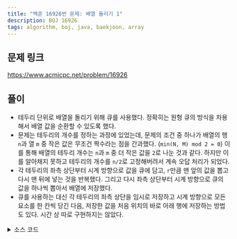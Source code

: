 ```yaml
---
title: "백준 16926번 문제: 배열 돌리기 1"
description: BOJ 16926
tags: algorithm, boj, java, baekjoon, array
---
```


## 문제 링크

https://www.acmicpc.net/problem/16926

## 풀이

- 테두리 단위로 배열을 돌리기 위해 큐를 사용했다. 정확히는 원형 큐의 방식을 차용해서 배열 값을 순환할 수 있도록 했다.
- 문제는 테두리의 개수를 정하는 과정에 있었는데, 문제의 조건 중 하나가 배열의 행 `n`과 열 `m` 중 작은 값은 무조건 짝수라는 점을 간과했다. (`min(N, M) mod 2 = 0`) 이를 통해 배열의 테두리 개수는 `n`과 `m` 중 더 작은 값을 `2`로 나눈 것과 같다. 하지만 이를 알아채지 못하고 테두리의 개수를 `n/2`로 고정해버려서 계속 오답 처리가 되었다.
- 각 테두리의 좌측 상단부터 시계 방향으로 값을 큐에 담고, `r`만큼 맨 앞의 값을 뽑고 다시 맨 뒤에 넣는 것을 반복했다. 그리고 다시 좌측 상단부터 시계 방향으로 큐의 값을 하나씩 뽑아서 배열에 저장했다.
- 큐를 사용하는 대신 각 테두리의 좌측 상단을 임시로 저장하고 시계 방향으로 모든 요소를 한 칸씩 당긴 다음, 저장한 값을 처음 위치의 바로 아래 행에 저장하는 방법도 있다. 시간 상 따로 구현하지는 않았다.

<details>
<summary>소스 코드</summary>
<div markdown="1">

```java
import java.io.BufferedReader;
import java.io.IOException;
import java.io.InputStreamReader;
import java.util.LinkedList;
import java.util.Queue;
import java.util.StringTokenizer;

/**
 * 백준 16926번: 배열 돌리기 1
 */
public class Main {
    private static int[][] arr;
    
    public static void main(String[] args) throws IOException {
        BufferedReader br = new BufferedReader(new InputStreamReader(System.in));
        StringTokenizer st = new StringTokenizer(br.readLine());
        
        int n = Integer.parseInt(st.nextToken());
        int m = Integer.parseInt(st.nextToken());
        int r = Integer.parseInt(st.nextToken());
        
        // 델타 배열 초기화 (우측부터 시계 방향)
        int[] dr = {0, 1, 0, -1};
        int[] dc = {1, 0, -1, 0};
        
        // 배열 초기화
        arr = new int[n][m];
        for (int i = 0; i < n; i++) {
            st = new StringTokenizer(br.readLine());
            for (int j = 0; j < m; j++) {
                arr[i][j] = Integer.parseInt(st.nextToken());
            }
        }
      
        // 배열의 현재 테두리의 모든 원소를 담기 위한 큐 생성
        Queue<Integer> queue = new LinkedList<>();
        
        // 테두리의 개수는 n과 m 중 더 작은 값을 2로 나눈 것과 같음
        for (int i = 0; i < Math.min(n, m) / 2; i++) {
            // 좌측 상단부터 시계 방향으로 큐에 삽입
            int row = i, col = i, dir = 0;
            for (int j = 0; j < (n+m-4*i-2)*2; j++) {
                queue.offer(arr[row][col]);
                
                row += dr[dir];
                col += dc[dir];
                
                if (dir == 0 && col + 1 >= m - i) dir = ++dir % 4;
                else if (dir == 1 && row + 1 >= n - i) dir = ++dir % 4;
                else if (dir == 2 && col - 1 < i) dir = ++dir % 4;
                else if (dir == 3 && row - 1 < i) dir = ++dir % 4;
            }

            // 맨 앞 원소를 r번 뽑아서 다시 큐에 삽입
            for (int j = 0; j < r; j++) queue.offer(queue.poll());
            
            // 다시 좌측 상단부터 시계 방향으로 배열에 입력
            row = i;
            col = i;
            dir = 0;
            for (int j = 0; j < (n+m-4*i-2)*2; j++) {
                arr[row][col] = queue.poll();
                
                row += dr[dir];
                col += dc[dir];
              
                if (dir == 0 && col + 1 >= m - i) dir = ++dir % 4;
                else if (dir == 1 && row + 1 >= n - i) dir = ++dir % 4;
                else if (dir == 2 && col - 1 < i) dir = ++dir % 4;
                else if (dir == 3 && row - 1 < i) dir = ++dir % 4;
            }
            
            queue.clear();
        }
      
        // 배열 출력
        printArray();
        br.close();
    }
    
    public static void printArray() {
        StringBuilder sb = new StringBuilder();
        StringBuilder row;
        
        for (int i = 0; i < arr.length; i++) {
            row = new StringBuilder();
            for (int j = 0; j < arr[i].length; j++) {
                row.append(arr[i][j] + " ");
            }
            row.setLength(row.length() - 1);
            sb.append(row + "\n");
        }
        
        System.out.print(sb.toString());
    }
}
```

</div>
</details>
